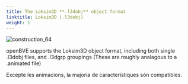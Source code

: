 ```yaml
---
title: The Loksim3D **.l3dobj** object format
linktitle: Loksim3D (.l3dobj)
weight: 1
---
```


![construction_64](/images/construction_64.png)

openBVE supports the Loksim3D object format, including both single .l3dobj files, and .l3dgrp groupings (These are roughly analagous to a .animated file) 

Excepte les animacions, la majoria de característiques són compatibles.